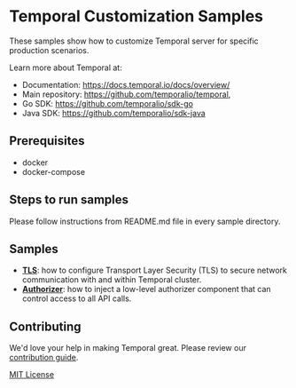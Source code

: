 # Temporal Customization Samples
These samples show how to customize Temporal server for specific production scenarios.

Learn more about Temporal at:
* Documentation: https://docs.temporal.io/docs/overview/
* Main repository: https://github.com/temporalio/temporal,
* Go SDK: https://github.com/temporalio/sdk-go
* Java SDK: https://github.com/temporalio/sdk-java

## Prerequisites

- docker
- docker-compose
## Steps to run samples
Please follow instructions from README.md file in every sample directory.

## Samples

- **[TLS](./tls/)**: how to configure Transport Layer Security (TLS) to secure network communication with and within Temporal cluster.
- **[Authorizer](./extensibility/authorizer)**: how to inject a low-level authorizer component that can control access to all API calls.

## Contributing

We'd love your help in making Temporal great. Please review our [contribution guide](https://github.com/temporalio/temporal/blob/master/CONTRIBUTING.md).


[MIT License](LICENSE)